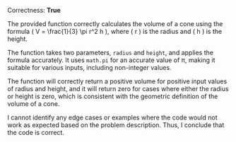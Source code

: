 Correctness: **True**

The provided function correctly calculates the volume of a cone using the formula \( V = \frac{1}{3} \pi r^2 h \), where \( r \) is the radius and \( h \) is the height. 

The function takes two parameters, `radius` and `height`, and applies the formula accurately. It uses `math.pi` for an accurate value of π, making it suitable for various inputs, including non-integer values. 

The function will correctly return a positive volume for positive input values of radius and height, and it will return zero for cases where either the radius or height is zero, which is consistent with the geometric definition of the volume of a cone. 

I cannot identify any edge cases or examples where the code would not work as expected based on the problem description. Thus, I conclude that the code is correct.